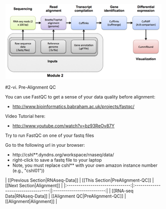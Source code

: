 ![RNA-seq Flowchart - Module 2](Images/RNA-seq_Flowchart2.png)

#2-vi. Pre-Alignment QC

You can use FastQC to get a sense of your data quality before alignment:
* http://www.bioinformatics.babraham.ac.uk/projects/fastqc/

Video Tutorial here: 
* http://www.youtube.com/watch?v=bz93ReOv87Y

Try to run FastQC on one of your fastq files

Go to the following url in your browser:
* http://cshl**.dyndns.org/workspace/rnaseq/data/
* right-click to save a fastq file to your laptop
* Note, you must replace cshl** with your own amazon instance number (e.g., "cshl01"))

| [[Previous Section|RNAseq-Data]] | [[This Section|PreAlignment-QC]]    | [[Next Section|Alignment]] |
|:--------------------------------:|:-----------------------------------:|:--------------------------:|
| [[RNA-seq Data|RNAseq-Data]]     | [[Alignment QC|PreAlignment-QC]]    | [[Alignment|Alignment]]    |